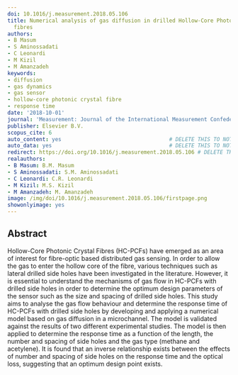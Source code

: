 ```yaml
---
doi: 10.1016/j.measurement.2018.05.106
title: Numerical analysis of gas diffusion in drilled Hollow-Core Photonic Crystal
  fibres
authors:
- B Masum
- S Aminossadati
- C Leonardi
- M Kizil
- M Amanzadeh
keywords:
- diffusion
- gas dynamics
- gas sensor
- hollow-core photonic crystal fibre
- response time
date: '2018-10-01'
journal: 'Measurement: Journal of the International Measurement Confederation'
publisher: Elsevier B.V.
scopus_cite: 6
auto_content: yes                                  # DELETE THIS TO NOT AUTO GENERATE CONTENT
auto_data: yes                                     # DELETE THIS TO NOT AUTO GENERATE METADATA
redirect: https://doi.org/10.1016/j.measurement.2018.05.106 # DELETE THIS TO NOT REDIRECT
realauthors:
- B Masum: B.M. Masum
- S Aminossadati: S.M. Aminossadati
- C Leonardi: C.R. Leonardi
- M Kizil: M.S. Kizil
- M Amanzadeh: M. Amanzadeh
image: /img/doi/10.1016/j.measurement.2018.05.106/firstpage.png
showonlyimage: yes
---
```



## Abstract
Hollow-Core Photonic Crystal Fibres (HC-PCFs) have emerged as an area of interest for fibre-optic based distributed gas sensing. In order to allow the gas to enter the hollow core of the fibre, various techniques such as lateral drilled side holes have been investigated in the literature. However, it is essential to understand the mechanisms of gas flow in HC-PCFs with drilled side holes in order to determine the optimum design parameters of the sensor such as the size and spacing of drilled side holes. This study aims to analyse the gas flow behaviour and determine the response time of HC-PCFs with drilled side holes by developing and applying a numerical model based on gas diffusion in a microchannel. The model is validated against the results of two different experimental studies. The model is then applied to determine the response time as a function of the length, the number and spacing of side holes and the gas type (methane and acetylene). It is found that an inverse relationship exists between the effects of number and spacing of side holes on the response time and the optical loss, suggesting that an optimum design point exists.
